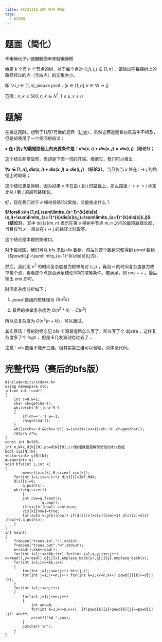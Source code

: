 ```yaml
---
title: 20231110 A题 多树 题解
tags:
  - OI题解
---
```

# 题面（简化）
~~不用简化了，这题题面本来就很简短~~

给定 $k$ 个有 $n$ 个节点的树，对于每个点对 $(i,j),i,j\in[1,n]$ ，请输出在每棵树上的路径经过的点（含端点）的交集大小。

即 $\forall i,j\in [1,n],please~print:[k\in [1,n],k\in \forall i\to j]$

范围：$n,k≤500,n,k\in N^*;1≤u,v≤n$
# 题解
在做这题时，想到了11月7号做的题目（[Link](https://www.luogu.com.cn/problem/P7669)）。虽然这两道题看似风马牛不相及，但是却使用了一个相同的结论：

**$x$ 在 $i$ 到 $j$ 的最短路径上的充要条件是：$dis(x,i)+dis(x,j)=dis(i,j)$（结论1）**；

这个结论非常显然，但却是下面一切的开端。根据它，我们可以推出：

**$\forall x\in [1,n],dis(x,i)+dis(x,j)≥dis(i,j)$ （结论2）**，当且仅当 $x$ 处在 $i\to j$ 的路径上时取等；

这个结论更是简明，因为如果 $x$ 不在由 $i$ 到 $j$ 的路径上，那么路径 $i\to x\to j$ 肯定比从 $i$ 到 $j$ 的最短路径长。

好，现在我们对于 $k$ 棵树将结论2累加，又能推出什么？

**$\forall x\in [1,n],\sum\limits_{s=1}^{k}dis[s](x,i)+\sum\limits_{s=1}^{k}dis[s](x,j)=\sum\limits_{s=1}^{k}dis[s](i,j)$ （结论3）**，其中 $dis[s](m,n)$ 表示在第 $s$ 棵树中节点 $m,n$ 之间的最短路径长度，当且仅当 $x$ 一直处在 $i\to j$ 的路径上时取等。

这个结论是本题的突破口。

对于每张图，我们可以 bfs 求出 $dis$ 数组，然后对这个数组求和得到 $powd$ 数组（$powd(i,j)=\sum\limits_{s=1}^{k}dis[s](i,j)$）。

然后，我们用 $n^2$ 的时间复杂度暴力枚举每对 $(i,j)$ ，再用 $n$ 的时间复杂度暴力枚举每个点，看看这个点是否满足结论3中的取等条件。若满足，则 $ans++$ 。最后输出 $ans$ 即可。

时间复杂度分析如下：

1. $powd$ 数组的预处理为 $O(n^2k)$

2. 最后的枚举复杂度为 $O(n^2*n)=O(n^3)$

所以总复杂度为 $O(n^2(n+k))$，可以通过。

其实赛场上写的时候忘记 bfs 全源最短路怎么写了，所以写了个 dijstra ，这样复杂度多了个 $logn$ ，但是卡几发波动也过去了...

注意：$dis$ 数组不能开三维，但其实第三维可以省略，具体见代码。
# 完整代码（赛后的bfs版）
``````
#include<bits/stdc++.h>
using namespace std;
inline int read()
{
	int s=0,w=1;
	char ch=getchar();
	while(ch<'0'||ch>'9')
	{
		if(ch=='-') w=-1;
		ch=getchar();
	}
	while(ch>='0'&&ch<='9') s=(s<<3)+(s<<1)+ch-'0',ch=getchar();
	return s*w;
}
const int N=505;
int n,kkk,d[N][N],powd[N][N];//d数组就是题解部分说的dis数组
bool vis[N][N];
vector<int> g[N][N];
queue<int> q;
void bfs(int s,int k)
{
        memset(vis[k],0,sizeof vis[k]);
	for(int i=1;i<=n;i++) d[s][i]=INT_MAX;
	d[s][s]=0; 
        q.push(s);
	while(q.size()) 
        {
		int now=q.front();
                 q.pop();
		if(vis[k][now]) continue;
		vis[k][now]=true;
		for(auto v:g[k][now]) if(d[s][v]>d[s][now]+1) d[s][v]=d[s][now]+1,q.push(v);
	}
}
int main()
{
    freopen("trees.in","r",stdin);
    freopen("trees.out","w",stdout);
    n=read(),kkk=read();
    for(int i=1;i<=kkk;i++) for(int j=1,x,y;j<n;j++) x=read(),y=read(),g[i][x].emplace_back(y),g[i][y].emplace_back(x);
    for(int i=1;i<=kkk;i++)
    {
        for(int j=1;j<=n;j++) bfs(j,i);
        for(int j=1;j<=n;j++) for(int k=1;k<=n;k++) powd[j][k]+=d[j][k];
    } 
    for(int i=1;i<=n;i++)
    {
        for(int j=1;j<=n;j++)
        {
            int ans=0;
            for(int k=1;k<=n;k++)  if(powd[k][i]+powd[k][j]==powd[i][j]) ans++;
            printf("%d ",ans);
        }
        putchar('\n');
    }
}
``````